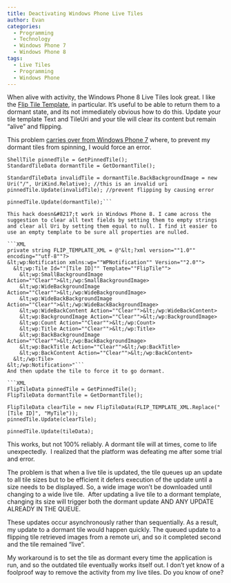 ```yaml
---
title: Deactivating Windows Phone Live Tiles
author: Evan
categories:
  - Programming
  - Technology
  - Windows Phone 7
  - Windows Phone 8
tags:
  - Live Tiles
  - Programming
  - Windows Phone
---
```

 [1]: http://msdn.microsoft.com/en-us/library/windowsphone/develop/jj206971(v=vs.105).aspx "Flip Tile Template Overview on MSDN"
When alive with activity, the Windows Phone 8 Live Tiles look great. I like the [Flip Tile Template][1], in particular. It&#8217;s useful to be able to return them to a dormant state, and its not immediately obvious how to do this. Update your tile template Text and TileUri and your tile will clear its content but remain &#8220;alive&#8221; and flipping.

This problem [carries over from Windows Phone 7](http://social.msdn.microsoft.com/Forums/en-US/wpnotifications/thread/9f5c85e0-7bb3-4f2d-9700-9359642f5a72/ "Windows Phone QA: How do I reset a flipping Mango Tile after push notification?") where, to prevent my dormant tiles from spinning, I would force an error.

```
ShellTile pinnedTile = GetPinnedTile();
StandardTileData dormantTile = GetDormantTile();

StandardTileData invalidTile = dormantTile.BackBackgroundImage = new Uri("/", UriKind.Relative); //this is an invalid uri
pinnedTile.Update(invalidTile); //prevent flipping by causing error

pinnedTile.Update(dormantTile);```

This hack doesn&#8217;t work in Windows Phone 8. I came across the suggestion to clear all text fields by setting them to empty strings and clear all Uri by setting them equal to null. I find it easier to use an empty template to be sure all properties are nulled.

```XML
private string FLIP_TEMPLATE_XML = @"&lt;?xml version=""1.0"" encoding=""utf-8""?>
&lt;wp:Notification xmlns:wp=""WPNotification"" Version=""2.0"">
  &lt;wp:Tile Id=""[Tile ID]"" Template=""FlipTile"">
    &lt;wp:SmallBackgroundImage Action=""Clear"">&lt;/wp:SmallBackgroundImage>
    &lt;wp:WideBackgroundImage Action=""Clear"">&lt;/wp:WideBackgroundImage>
    &lt;wp:WideBackBackgroundImage Action=""Clear"">&lt;/wp:WideBackBackgroundImage>
    &lt;wp:WideBackContent Action=""Clear"">&lt;/wp:WideBackContent>
    &lt;wp:BackgroundImage Action=""Clear"">&lt;/wp:BackgroundImage>
    &lt;wp:Count Action=""Clear"">&lt;/wp:Count>
    &lt;wp:Title Action=""Clear"">&lt;/wp:Title>
    &lt;wp:BackBackgroundImage Action=""Clear"">&lt;/wp:BackBackgroundImage>
    &lt;wp:BackTitle Action=""Clear"">&lt;/wp:BackTitle>
    &lt;wp:BackContent Action=""Clear"">&lt;/wp:BackContent>
  &lt;/wp:Tile>
&lt;/wp:Notification>"```
And then update the tile to force it to go dormant.

```XML
FlipTileData pinnedTile = GetPinnedTile();
FlipTileData dormantTile = GetDormantTile();

FlipTileData clearTile = new FlipTileData(FLIP_TEMPLATE_XML.Replace("[Tile ID]", "MyTile"));
pinnedTile.Update(clearTile);

pinnedTile.Update(tileData);
```

This works, but not 100% reliably. A dormant tile will at times, come to life unexpectedly.  I realized that the platform was defeating me after some trial and error.

The problem is that when a live tile is updated, the tile queues up an update to all tile sizes but to be efficient it defers execution of the update until a size needs to be displayed. So, a wide image won&#8217;t be downloaded until changing to a wide live tile.  After updating a live tile to a dormant template, changing its size will trigger both the dormant update AND ANY UPDATE ALREADY IN THE QUEUE.

These updates occur asynchronously rather than sequentially. As a result, my update to a dormant tile would happen quickly. The queued update to a flipping tile retrieved images from a remote uri, and so it completed second and the tile remained &#8220;live&#8221;.

My workaround is to set the tile as dormant every time the application is run, and so the outdated tile eventually works itself out. I don&#8217;t yet know of a foolproof way to remove the activity from my live tiles. Do you know of one?
